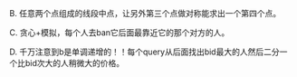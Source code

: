 B. 任意两个点组成的线段中点，让另外第三个点做对称能求出一个第四个点。

C. 贪心+模拟，每个人去ban它后面最靠近它的那个对方的人。

D. 千万注意到b是单调递增的！！每个query从后面找出bid最大的人然后二分一个比bid次大的人稍微大的价格。
